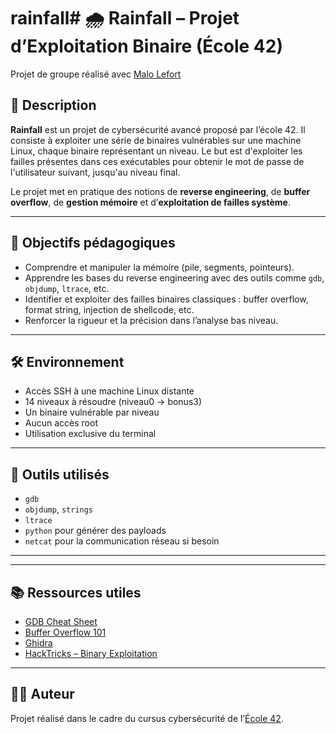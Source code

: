 # rainfall# 🌧️ Rainfall – Projet d’Exploitation Binaire (École 42)

Projet de groupe réalisé avec [Malo Lefort](https://github.com/Malolfrt)

## 📌 Description

**Rainfall** est un projet de cybersécurité avancé proposé par l’école 42. Il consiste à exploiter une série de binaires vulnérables sur une machine Linux, chaque binaire représentant un niveau. Le but est d'exploiter les failles présentes dans ces exécutables pour obtenir le mot de passe de l'utilisateur suivant, jusqu'au niveau final.

Le projet met en pratique des notions de **reverse engineering**, de **buffer overflow**, de **gestion mémoire** et d’**exploitation de failles système**.

---

## 🎯 Objectifs pédagogiques

- Comprendre et manipuler la mémoire (pile, segments, pointeurs).
- Apprendre les bases du reverse engineering avec des outils comme `gdb`, `objdump`, `ltrace`, etc.
- Identifier et exploiter des failles binaires classiques : buffer overflow, format string, injection de shellcode, etc.
- Renforcer la rigueur et la précision dans l’analyse bas niveau.

---

## 🛠️ Environnement

- Accès SSH à une machine Linux distante
- 14 niveaux à résoudre (niveau0 → bonus3)
- Un binaire vulnérable par niveau
- Aucun accès root
- Utilisation exclusive du terminal

---

## 🔧 Outils utilisés

- `gdb`
- `objdump`, `strings`
- `ltrace`
- `python` pour générer des payloads
- `netcat` pour la communication réseau si besoin

---

---

## 📚 Ressources utiles

- [GDB Cheat Sheet](https://darkdust.net/files/GDB%20Cheat%20Sheet.pdf)
- [Buffer Overflow 101](https://exploit.education/)
- [Ghidra](https://dogbolt.org/)
- [HackTricks – Binary Exploitation](https://book.hacktricks.xyz/)

---

## 👨‍💻 Auteur

Projet réalisé dans le cadre du cursus cybersécurité de l’[École 42](https://42.fr/).

